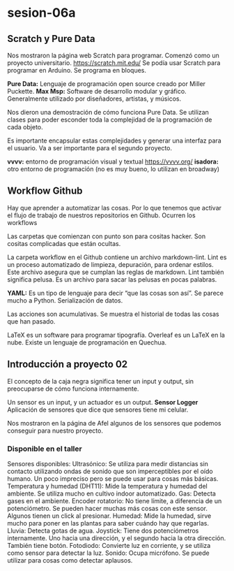 # sesion-06a

## Scratch y Pure Data

Nos mostraron la página web Scratch para programar. Comenzó como un proyecto universitario.
<https://scratch.mit.edu/>
Se podía usar Scratch para programar en Arduino. Se programa en bloques.

**Pure Data:** Lenguaje de programación open source creado por Miller Puckette.
**Max Msp:** Software de desarrollo modular y gráfico. Generalmente utilizado por diseñadores, artistas, y músicos.

Nos dieron una demostración de cómo funciona Pure Data. Se utilizan clases para poder esconder toda la complejidad de la programación de cada objeto.

Es importante encapsular estas complejidades y generar una interfaz para el usuario. Va a ser importante para el segundo proyecto.

**vvvv:** entorno de programación visual y textual <https://vvvv.org/>
**isadora:** otro entorno de programación (no es muy bueno, lo utilizan en broadway)

## Workflow Github

Hay que aprender a automatizar las cosas. Por lo que tenemos que activar el flujo de trabajo de nuestros repositorios en Github.
Ocurren los workflows  

Las carpetas que comienzan con punto son para cositas hacker. Son cositas complicadas que están ocultas.

La carpeta workflow en el Github contiene un archivo markdown-lint. Lint es un proceso automatizado de limpieza, depuración, para ordenar estilos. Este archivo asegura que se cumplan las reglas de markdown. Lint también significa pelusa. Es un archivo para sacar las pelusas en pocas palabras.

**YAML:** Es un tipo de lenguaje para decir “que las cosas son así”. Se parece mucho a Python. Serialización de datos. 

Las acciones son acumulativas. Se muestra el historial de todas las cosas que han pasado.

LaTeX es un software para programar tipografía. Overleaf es un LaTeX en la nube.
Existe un lenguaje de programación en Quechua. 

## Introducción a proyecto 02

El concepto de la caja negra significa tener un input y output, sin preocuparse de cómo funciona internamente.

Un sensor es un input, y un actuador es un output.
**Sensor Logger** Aplicación de sensores que dice que sensores tiene mi celular.

Nos mostraron en la página de Afel algunos de los sensores que podemos conseguir para nuestro proyecto. 

### Disponible en el taller

Sensores disponibles:
Ultrasónico: Se utiliza para medir distancias sin contacto utilizando ondas de sonido que son imperceptibles por el oído humano. Un poco impreciso pero se puede usar para cosas más básicas.
Temperatura y humedad (DHT11): Mide la temperatura y humedad del ambiente. Se utiliza mucho en cultivo indoor automatizado.
Gas: Detecta gases en el ambiente.
Encoder rotatorio: No tiene límite, a diferencia de un potenciómetro. Se pueden hacer muchas más cosas con este sensor. Algunos tienen un click al presionar.
Humedad: Mide la humedad, sirve mucho para poner en las plantas para saber cuándo hay que regarlas.
Lluvia: Detecta gotas de agua.
Joystick: Tiene dos potenciómetros internamente. Uno hacia una dirección, y el segundo hacia la otra dirección. También tiene botón.
Fotodiodo: Convierte luz en corriente, y se utiliza como sensor para detectar la luz.
Sonido: Ocupa micrófono. Se puede utilizar para cosas como detectar aplausos.
